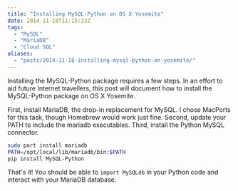 ```yaml
---
title: "Installing MySQL-Python on OS X Yosemite"
date: 2014-11-18T11:15:23Z
tags: 
  - "MySQL"
  - "MariaDB"
  - "Cloud SQL"
aliases:
  - "posts/2014-11-18-installing-mysql-python-on-yosemite/"
---
```


Installing the MySQL-Python package requires a few steps. In an effort to aid
future Internet travellers, this post will document how to install the
MySQL-Python package on OS X Yosemite.

First, install MariaDB, the drop-in replacement for MySQL. I chose MacPorts for
this task, though Homebrew would work just fine. Second, update your PATH to
include the mariadb executables. Third, install the Python MySQL connector.

```bash
sudo port install mariadb
PATH=/opt/local/lib/mariadb/bin:$PATH
pip install MySQL-Python
```

That's it! You should be able to `import MySQLdb` in your Python code and
interact with your MariaDB database.
